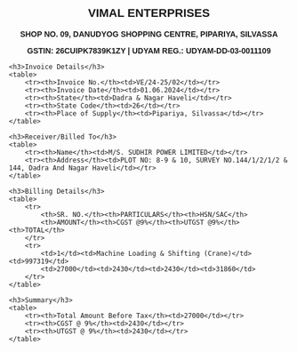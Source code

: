 <!DOCTYPE html>
<html lang="en">
<head>
    <meta charset="UTF-8">
    <meta name="viewport" content="width=device-width, initial-scale=1.0">
    <title>Invoice Bill</title>
    <style>
        body { font-family: Arial, sans-serif; margin: 20px; padding: 20px; }
        table { width: 100%; border-collapse: collapse; margin-top: 20px; }
        th, td { border: 1px solid #000; padding: 10px; text-align: left; }
        th { background-color: #f2f2f2; }
        .center { text-align: center; font-weight: bold; }
    </style>
</head>
<body>
    <h2 class="center">VIMAL ENTERPRISES</h2>
    <p class="center">SHOP NO. 09, DANUDYOG SHOPPING CENTRE, PIPARIYA, SILVASSA</p>
    <p class="center">GSTIN: 26CUIPK7839K1ZY | UDYAM REG.: UDYAM-DD-03-0011109</p>
    
    <h3>Invoice Details</h3>
    <table>
        <tr><th>Invoice No.</th><td>VE/24-25/02</td></tr>
        <tr><th>Invoice Date</th><td>01.06.2024</td></tr>
        <tr><th>State</th><td>Dadra & Nagar Haveli</td></tr>
        <tr><th>State Code</th><td>26</td></tr>
        <tr><th>Place of Supply</th><td>Pipariya, Silvassa</td></tr>
    </table>
    
    <h3>Receiver/Billed To</h3>
    <table>
        <tr><th>Name</th><td>M/S. SUDHIR POWER LIMITED</td></tr>
        <tr><th>Address</th><td>PLOT NO: 8-9 & 10, SURVEY NO.144/1/2/1/2 & 144, Dadra And Nagar Haveli</td></tr>
    </table>

    <h3>Billing Details</h3>
    <table>
        <tr>
            <th>SR. NO.</th><th>PARTICULARS</th><th>HSN/SAC</th>
            <th>AMOUNT</th><th>CGST @9%</th><th>UTGST @9%</th><th>TOTAL</th>
        </tr>
        <tr>
            <td>1</td><td>Machine Loading & Shifting (Crane)</td><td>997319</td>
            <td>27000</td><td>2430</td><td>2430</td><td>31860</td>
        </tr>
    </table>

    <h3>Summary</h3>
    <table>
        <tr><th>Total Amount Before Tax</th><td>27000</td></tr>
        <tr><th>CGST @ 9%</th><td>2430</td></tr>
        <tr><th>UTGST @ 9%</th><td>2430</td></tr>
    </table>
</body>
</html>
